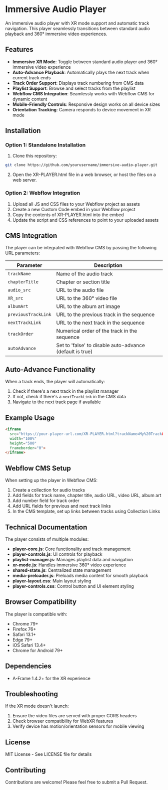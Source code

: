# Immersive Audio Player

An immersive audio player with XR mode support and automatic track navigation. This player seamlessly transitions between standard audio playback and 360° immersive video experiences.

## Features

- **Immersive XR Mode**: Toggle between standard audio player and 360° immersive video experience
- **Auto-Advance Playback**: Automatically plays the next track when current track ends
- **Track Order Support**: Displays track numbering from CMS data
- **Playlist Support**: Browse and select tracks from the playlist
- **Webflow CMS Integration**: Seamlessly works with Webflow CMS for dynamic content
- **Mobile-Friendly Controls**: Responsive design works on all device sizes
- **Orientation Tracking**: Camera responds to device movement in XR mode

## Installation

### Option 1: Standalone Installation

1. Clone this repository:
```bash
git clone https://github.com/yourusername/immersive-audio-player.git
```

2. Open the XR-PLAYER.html file in a web browser, or host the files on a web server.

### Option 2: Webflow Integration

1. Upload all JS and CSS files to your Webflow project as assets
2. Create a new Custom Code embed in your Webflow project
3. Copy the contents of XR-PLAYER.html into the embed
4. Update the script and CSS references to point to your uploaded assets

## CMS Integration

The player can be integrated with Webflow CMS by passing the following URL parameters:

| Parameter | Description |
|-----------|-------------|
| `trackName` | Name of the audio track |
| `chapterTitle` | Chapter or section title |
| `audio_src` | URL to the audio file |
| `XR_src` | URL to the 360° video file |
| `albumArt` | URL to the album art image |
| `previousTrackLink` | URL to the previous track in the sequence |
| `nextTrackLink` | URL to the next track in the sequence |
| `trackOrder` | Numerical order of the track in the sequence |
| `autoAdvance` | Set to 'false' to disable auto-advance (default is true) |

## Auto-Advance Functionality

When a track ends, the player will automatically:

1. Check if there's a next track in the playlist manager
2. If not, check if there's a `nextTrackLink` in the CMS data
3. Navigate to the next track page if available

## Example Usage

```html
<iframe 
  src="https://your-player-url.com/XR-PLAYER.html?trackName=My%20Track&chapterTitle=Chapter%201&audio_src=https://example.com/audio.mp3&XR_src=https://example.com/video.mp4&albumArt=https://example.com/image.jpg&trackOrder=1&nextTrackLink=https://example.com/next-track"
  width="100%" 
  height="500" 
  frameborder="0">
</iframe>
```

## Webflow CMS Setup

When setting up the player in Webflow CMS:

1. Create a collection for audio tracks
2. Add fields for track name, chapter title, audio URL, video URL, album art
3. Add number field for track order
4. Add URL fields for previous and next track links
5. In the CMS template, set up links between tracks using Collection Links

## Technical Documentation

The player consists of multiple modules:

- **player-core.js**: Core functionality and track management
- **player-controls.js**: UI controls for playback
- **playlist-manager.js**: Manages playlist data and navigation
- **xr-mode.js**: Handles immersive 360° video experience
- **shared-state.js**: Centralized state management
- **media-preloader.js**: Preloads media content for smooth playback
- **player-layout.css**: Main layout styling
- **player-controls.css**: Control button and UI element styling

## Browser Compatibility

The player is compatible with:
- Chrome 79+
- Firefox 76+
- Safari 13.1+
- Edge 79+
- iOS Safari 13.4+
- Chrome for Android 79+

## Dependencies

- A-Frame 1.4.2+ for the XR experience

## Troubleshooting

If the XR mode doesn't launch:
1. Ensure the video files are served with proper CORS headers
2. Check browser compatibility for WebXR features
3. Verify device has motion/orientation sensors for mobile viewing

## License

MIT License - See LICENSE file for details

## Contributing

Contributions are welcome! Please feel free to submit a Pull Request. 